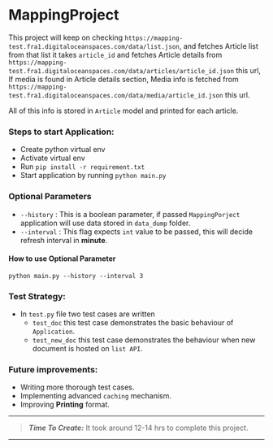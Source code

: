 # MappingProject

This project will keep on checking
`https://mapping-test.fra1.digitaloceanspaces.com/data/list.json`,
and fetches Article list from that list it takes `article_id` and fetches Article details from `https://mapping-test.fra1.digitaloceanspaces.com/data/articles/article_id.json` this url,
If media is found in Article details section, Media info is fetched from
`https://mapping-test.fra1.digitaloceanspaces.com/data/media/article_id.json` this url.

All of this info is stored in `Article` model and printed for each article.

### Steps to start Application:

* Create python virtual env
* Activate virtual env 
* Run `pip install -r requirement.txt`
* Start application by running `python main.py`

### Optional Parameters

* `--history` : This is a boolean parameter, if passed `MappingPorject` application will use data stored in `data_dump` folder.
* `--interval` : This flag expects `int` value to be passed, this will decide refresh interval in __minute__.

#### How to use Optional Parameter
```shell
python main.py --history --interval 3
```

### Test Strategy:

* In `test.py` file two test cases are written
  * `test_doc` this test case demonstrates the basic behaviour of `Application`.
  * `test_new_doc` this test case demonstrates the behaviour when new document is hosted on `list API`.


### Future improvements:

* Writing more thorough test cases.
* Implementing advanced `caching` mechanism.
* Improving __Printing__ format.


-------------------------------------
> **_Time To Create:_**  It took around 12-14 hrs to complete this project.
>
-------------------------------------